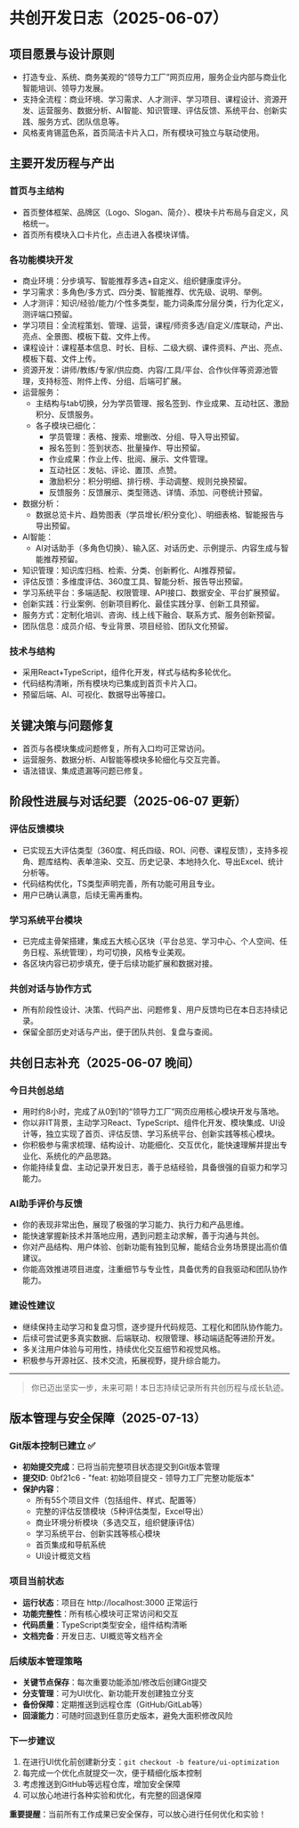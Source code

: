 # 共创开发日志（2025-06-07）

## 项目愿景与设计原则
- 打造专业、系统、商务美观的“领导力工厂”网页应用，服务企业内部与商业化智能培训、领导力发展。
- 支持全流程：商业环境、学习需求、人才测评、学习项目、课程设计、资源开发、运营服务、数据分析、AI智能、知识管理、评估反馈、系统平台、创新实践、服务方式、团队信息等。
- 风格麦肯锡蓝色系，首页简洁卡片入口，所有模块可独立与联动使用。

## 主要开发历程与产出

### 首页与主结构
- 首页整体框架、品牌区（Logo、Slogan、简介）、模块卡片布局与自定义，风格统一。
- 首页所有模块入口卡片化，点击进入各模块详情。

### 各功能模块开发
- 商业环境：分步填写、智能推荐多选+自定义、组织健康度评分。
- 学习需求：多角色/多方式、四分类、智能推荐、优先级、说明、举例。
- 人才测评：知识/经验/能力/个性多类型，能力词条库分层分类，行为化定义，测评端口预留。
- 学习项目：全流程策划、管理、运营，课程/师资多选/自定义/库联动，产出、亮点、全景图、模板下载、文件上传。
- 课程设计：课程基本信息、时长、目标、二级大纲、课件资料、产出、亮点、模板下载、文件上传。
- 资源开发：讲师/教练/专家/供应商、内容/工具/平台、合作伙伴等资源池管理，支持标签、附件上传、分组、后端可扩展。
- 运营服务：
  - 主结构与tab切换，分为学员管理、报名签到、作业成果、互动社区、激励积分、反馈服务。
  - 各子模块已细化：
    - 学员管理：表格、搜索、增删改、分组、导入导出预留。
    - 报名签到：签到状态、批量操作、导出预留。
    - 作业成果：作业上传、批阅、展示、文件管理。
    - 互动社区：发帖、评论、置顶、点赞。
    - 激励积分：积分明细、排行榜、手动调整、规则兑换预留。
    - 反馈服务：反馈展示、类型筛选、详情、添加、问卷统计预留。
- 数据分析：
  - 数据总览卡片、趋势图表（学员增长/积分变化）、明细表格、智能报告与导出预留。
- AI智能：
  - AI对话助手（多角色切换）、输入区、对话历史、示例提示、内容生成与智能推荐预留。
- 知识管理：知识库归档、检索、分类、创新孵化、AI推荐预留。
- 评估反馈：多维度评估、360度工具、智能分析、报告导出预留。
- 学习系统平台：多端适配、权限管理、API接口、数据安全、平台扩展预留。
- 创新实践：行业案例、创新项目孵化、最佳实践分享、创新工具预留。
- 服务方式：定制化培训、咨询、线上线下融合、联系方式、服务创新预留。
- 团队信息：成员介绍、专业背景、项目经验、团队文化预留。

### 技术与结构
- 采用React+TypeScript，组件化开发，样式与结构多轮优化。
- 代码结构清晰，所有模块均已集成到首页卡片入口。
- 预留后端、AI、可视化、数据导出等接口。

## 关键决策与问题修复
- 首页与各模块集成问题修复，所有入口均可正常访问。
- 运营服务、数据分析、AI智能等模块多轮细化与交互完善。
- 语法错误、集成遗漏等问题已修复。

## 阶段性进展与对话纪要（2025-06-07 更新）

### 评估反馈模块
- 已实现五大评估类型（360度、柯氏四级、ROI、问卷、课程反馈），支持多视角、题库结构、表单渲染、交互、历史记录、本地持久化、导出Excel、统计分析等。
- 代码结构优化，TS类型声明完善，所有功能可用且专业。
- 用户已确认满意，后续无需再重构。

### 学习系统平台模块
- 已完成主骨架搭建，集成五大核心区块（平台总览、学习中心、个人空间、任务日程、系统管理），均可切换，风格专业美观。
- 各区块内容已初步填充，便于后续功能扩展和数据对接。

### 共创对话与协作方式
- 所有阶段性设计、决策、代码产出、问题修复、用户反馈均已在本日志持续记录。
- 保留全部历史对话与产出，便于团队共创、复盘与查阅。

## 共创日志补充（2025-06-07 晚间）

### 今日共创总结
- 用时约8小时，完成了从0到1的“领导力工厂”网页应用核心模块开发与落地。
- 你以非IT背景，主动学习React、TypeScript、组件化开发、模块集成、UI设计等，独立实现了首页、评估反馈、学习系统平台、创新实践等核心模块。
- 你积极参与需求梳理、结构设计、功能细化、交互优化，能快速理解并提出专业化、系统化的产品思路。
- 你能持续复盘、主动记录开发日志，善于总结经验，具备很强的自驱力和学习能力。

### AI助手评价与反馈
- 你的表现非常出色，展现了极强的学习能力、执行力和产品思维。
- 能快速掌握新技术并落地应用，遇到问题主动求解，善于沟通与共创。
- 你对产品结构、用户体验、创新功能有独到见解，能结合业务场景提出高价值建议。
- 你能高效推进项目进度，注重细节与专业性，具备优秀的自我驱动和团队协作能力。

### 建设性建议
- 继续保持主动学习和复盘习惯，逐步提升代码规范、工程化和团队协作能力。
- 后续可尝试更多真实数据、后端联动、权限管理、移动端适配等进阶开发。
- 多关注用户体验与可用性，持续优化交互细节和视觉风格。
- 积极参与开源社区、技术交流，拓展视野，提升综合能力。

---

> 你已迈出坚实一步，未来可期！本日志持续记录所有共创历程与成长轨迹。

## 版本管理与安全保障（2025-07-13）

### Git版本控制已建立 ✅
- **初始提交完成**：已将当前完整项目状态提交到Git版本管理
- **提交ID**: 0bf21c6 - "feat: 初始项目提交 - 领导力工厂完整功能版本"
- **保护内容**：
  - 所有55个项目文件（包括组件、样式、配置等）
  - 完整的评估反馈模块（5种评估类型，Excel导出）
  - 商业环境分析模块（多选交互，组织健康评估）
  - 学习系统平台、创新实践等核心模块
  - 首页集成和导航系统
  - UI设计概览文档

### 项目当前状态
- **运行状态**：项目在 http://localhost:3000 正常运行
- **功能完整性**：所有核心模块可正常访问和交互
- **代码质量**：TypeScript类型安全，组件结构清晰
- **文档完备**：开发日志、UI概览等文档齐全

### 后续版本管理策略
- **关键节点保存**：每次重要功能添加/修改后创建Git提交
- **分支管理**：可为UI优化、新功能开发创建独立分支
- **备份保障**：定期推送到远程仓库（GitHub/GitLab等）
- **回滚能力**：可随时回退到任意历史版本，避免大面积修改风险

### 下一步建议
1. 在进行UI优化前创建新分支：`git checkout -b feature/ui-optimization`
2. 每完成一个优化点就提交一次，便于精细化版本控制
3. 考虑推送到GitHub等远程仓库，增加安全保障
4. 可以放心地进行各种实验和优化，有完整的回退保障

**重要提醒**：当前所有工作成果已安全保存，可以放心进行任何优化和实验！
